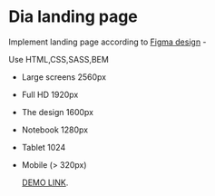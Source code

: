 # Dia landing page
Implement landing page according to [Figma design](https://www.figma.com/file/vhfzZ7SqWGkMGd5iCDdBCy/Dia-New?node-id=0%3A1) -

Use HTML,CSS,SASS,BEM

- Large screens 2560px
- Full HD 1920px
- The design 1600px
- Notebook 1280px
- Tablet 1024
- Mobile (> 320px)

  [DEMO LINK](https://Mishtal-Andrii.github.io/layout_dia/).

